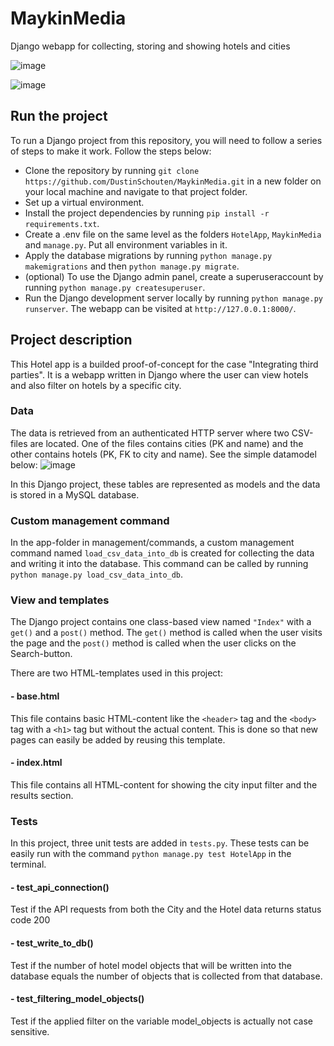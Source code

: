 # MaykinMedia
Django webapp for collecting, storing and showing hotels and cities

![image](https://github.com/user-attachments/assets/5c2e912c-c56e-454b-85e0-98681f7a2d81)

![image](https://github.com/user-attachments/assets/e8a639ee-869a-4ca0-88b6-06df00a36605)

## Run the project
To run a Django project from this repository, you will need to follow a series of steps to make it work. Follow the steps below:
- Clone the repository by running `git clone https://github.com/DustinSchouten/MaykinMedia.git` in a new folder on your local machine and navigate to that project folder.
- Set up a virtual environment.
- Install the project dependencies by running `pip install -r requirements.txt`.
- Create a .env file on the same level as the folders `HotelApp`, `MaykinMedia` and `manage.py`. Put all environment variables in it.
- Apply the database migrations by running `python manage.py makemigrations` and then `python manage.py migrate`.
- (optional) To use the Django admin panel, create a superuseraccount by running `python manage.py createsuperuser`.
- Run the Django development server locally by running `python manage.py runserver`. The webapp can be visited at `http://127.0.0.1:8000/`.

## Project description
This Hotel app is a builded proof-of-concept for the case "Integrating third parties". It is a webapp written in Django where the user can view hotels and also filter on hotels by a specific city.

### Data
The data is retrieved from an authenticated HTTP server where two CSV-files are located. One of the files contains cities (PK and name) and the other contains hotels (PK, FK to city and name). See the simple datamodel below:
![image](https://github.com/user-attachments/assets/4233186f-0567-4fc3-b61a-f063308856fb)

In this Django project, these tables are represented as models and the data is stored in a MySQL database.

### Custom management command
In the app-folder in management/commands, a custom management command named `load_csv_data_into_db` is created for collecting the data and writing it into the database. This command can be called by running `python manage.py load_csv_data_into_db`.

### View and templates
The Django project contains one class-based view named `"Index"` with a `get()` and a `post()` method. The `get()` method is called when the user visits the page and the `post()` method is called when the user clicks on the Search-button. 

There are two HTML-templates used in this project:
#### - base.html
This file contains basic HTML-content like the `<header>` tag and the `<body>` tag with a `<h1>` tag but without the actual content. This is done so that new pages can easily be added by reusing this template.
#### - index.html
This file contains all HTML-content for showing the city input filter and the results section.

### Tests
In this project, three unit tests are added in `tests.py`. These tests can be easily run with the command `python manage.py test HotelApp` in the terminal.

#### - test_api_connection()
Test if the API requests from both the City and the Hotel data returns status code 200
#### - test_write_to_db()
Test if the number of hotel model objects that will be written into the database equals the number of objects that is collected from that database.
#### - test_filtering_model_objects()
Test if the applied filter on the variable model_objects is actually not case sensitive.
